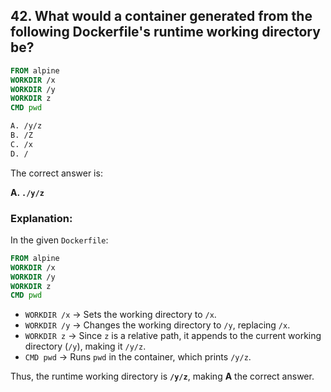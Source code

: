 ## 42. What would a container generated from the following Dockerfile's runtime working directory be?

```dockerfile
FROM alpine  
WORKDIR /x  
WORKDIR /y  
WORKDIR z  
CMD pwd  
```  

```sh
A. /y/z
B. /Z
C. /x
D. /
```

The correct answer is:  

**A. `./y/z`**  

### Explanation:  
In the given `Dockerfile`:  
```dockerfile
FROM alpine  
WORKDIR /x  
WORKDIR /y  
WORKDIR z  
CMD pwd  
```  

- `WORKDIR /x` → Sets the working directory to `/x`.  
- `WORKDIR /y` → Changes the working directory to `/y`, replacing `/x`.  
- `WORKDIR z` → Since `z` is a relative path, it appends to the current working directory (`/y`), making it `/y/z`.  
- `CMD pwd` → Runs `pwd` in the container, which prints `/y/z`.  

Thus, the runtime working directory is **`/y/z`**, making **A** the correct answer.
